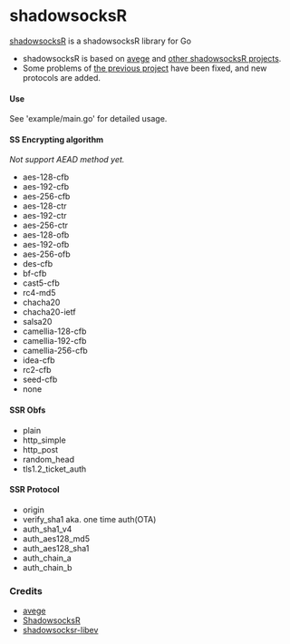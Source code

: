 # shadowsocksR

[shadowsocksR](https://github.com/ouqiang/shadowsocksR) is a shadowsocksR library for Go

* shadowsocksR is based on [avege](https://github.com/avege/avege) and [other shadowsocksR projects](#Credits). 
* Some problems of [the previous project](https://github.com/sun8911879/shadowsocksR) have been fixed, and new protocols are added.

#### Use

See 'example/main.go' for detailed usage.

#### SS Encrypting algorithm

*Not support AEAD method yet.*

* aes-128-cfb
* aes-192-cfb
* aes-256-cfb
* aes-128-ctr
* aes-192-ctr
* aes-256-ctr
* aes-128-ofb
* aes-192-ofb
* aes-256-ofb
* des-cfb
* bf-cfb
* cast5-cfb
* rc4-md5
* chacha20
* chacha20-ietf
* salsa20
* camellia-128-cfb
* camellia-192-cfb
* camellia-256-cfb
* idea-cfb
* rc2-cfb
* seed-cfb
* none

#### SSR Obfs

- plain
- http_simple
- http_post
- random_head
- tls1.2_ticket_auth

#### SSR Protocol

- origin
- verify_sha1 aka. one time auth(OTA)
- auth_sha1_v4
- auth_aes128_md5
- auth_aes128_sha1
- auth_chain_a
- auth_chain_b

### Credits
* [avege](https://github.com/avege/avege)
* [ShadowsocksR](https://github.com/shadowsocksrr/shadowsocksr)
* [shadowsocksr-libev](https://github.com/shadowsocksr-backup/shadowsocksr-libev)
